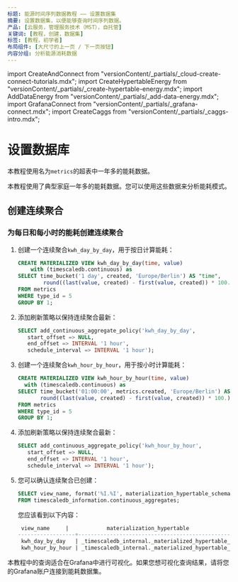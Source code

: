 ```yaml
---
标题: 能源时间序列数据教程 —— 设置数据集
摘要: 设置数据集，以便能够查询时间序列数据。
产品: [云服务，管理服务技术（MST），自托管]
关键词: [教程，创建，数据集]
标签: [教程，初学者]
布局组件: [大尺寸的上一页 / 下一页按钮]
内容分组: 分析能源消耗数据
---
```


import CreateAndConnect from "versionContent/_partials/_cloud-create-connect-tutorials.mdx";
import CreateHypertableEnergy from "versionContent/_partials/_create-hypertable-energy.mdx";
import AddDataEnergy from "versionContent/_partials/_add-data-energy.mdx";
import GrafanaConnect from "versionContent/_partials/_grafana-connect.mdx";
import CreateCaggs from "versionContent/_partials/_caggs-intro.mdx";

# 设置数据库

本教程使用名为`metrics`的超表中一年多的能耗数据。

<Collapsible heading="创建Timescale服务并连接到您的服务" defaultExpanded={false}>

<CreateAndConnect/>

</Collapsible>

<Collapsible heading="数据集" defaultExpanded={false}>

本教程使用了典型家庭一年多的能耗数据。您可以使用这些数据来分析能耗模式。

<CreateHypertableEnergy />

<AddDataEnergy />

</Collapsible>

<Collapsible heading="数据降采样" defaultExpanded={false}>

<CreateCaggs />

## 创建连续聚合

<Procedure>

### 为每日和每小时的能耗创建连续聚合

1.  创建一个连续聚合`kwh_day_by_day`，用于按日计算能耗：

    ```sql
    CREATE MATERIALIZED VIEW kwh_day_by_day(time, value)
        with (timescaledb.continuous) as
    SELECT time_bucket('1 day', created, 'Europe/Berlin') AS "time",
            round((last(value, created) - first(value, created)) * 100.) / 100. AS value
    FROM metrics
    WHERE type_id = 5
    GROUP BY 1;
    ```

2.  添加刷新策略以保持连续聚合最新：

     ```sql
     SELECT add_continuous_aggregate_policy('kwh_day_by_day',
        start_offset => NULL,
        end_offset => INTERVAL '1 hour',
        schedule_interval => INTERVAL '1 hour');
     ```

3.  创建一个连续聚合`kwh_hour_by_hour`，用于按小时计算能耗：

    ```sql
    CREATE MATERIALIZED VIEW kwh_hour_by_hour(time, value)
      with (timescaledb.continuous) as
    SELECT time_bucket('01:00:00', metrics.created, 'Europe/Berlin') AS "time",
           round((last(value, created) - first(value, created)) * 100.) / 100. AS value
    FROM metrics
    WHERE type_id = 5
    GROUP BY 1;
    ```

4.  添加刷新策略以保持连续聚合最新：

     ```sql
     SELECT add_continuous_aggregate_policy('kwh_hour_by_hour',
        start_offset => NULL,
        end_offset => INTERVAL '1 hour',
        schedule_interval => INTERVAL '1 hour');
     ```

5.  您可以确认连续聚合已创建：

    ```sql
    SELECT view_name, format('%I.%I', materialization_hypertable_schema,materialization_hypertable_name) AS materialization_hypertable
    FROM timescaledb_information.continuous_aggregates;
    ```

    您应该看到以下内容：

    ```sql
     view_name     |            materialization_hypertable
    ------------------+--------------------------------------------------
     kwh_day_by_day   | _timescaledb_internal._materialized_hypertable_2
     kwh_hour_by_hour | _timescaledb_internal._materialized_hypertable_3

    ```

</Procedure>

</Collapsible>

<Collapsible heading="连接到Grafana" defaultExpanded={false}>

本教程中的查询适合在Grafana中进行可视化。如果您想可视化查询结果，请将您的Grafana账户连接到能耗数据集。

<GrafanaConnect />

</Collapsible>


</Collapsible>
